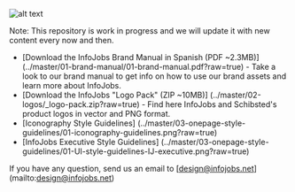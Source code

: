 ![alt text](../master/03-onepage-style-guidelines/02-github-header.png)

Note: This repository is work in progress and we will update it with new content every now and then.


* [Download the InfoJobs Brand Manual in Spanish (PDF ~2.3MB)] (../master/01-brand-manual/01-brand-manual.pdf?raw=true) - Take a look to our brand manual to get info on how to use our brand assets and learn more about InfoJobs. 
* [Download the InfoJobs "Logo Pack" (ZIP ~10MB)] (../master/02-logos/_logo-pack.zip?raw=true) - Find here InfoJobs and Schibsted's product logos in vector and PNG format. 
* [Iconography Style Guidelines] (../master/03-onepage-style-guidelines/01-iconography-guidelines.png?raw=true)
* [InfoJobs Executive Style Guidelines] (../master/03-onepage-style-guidelines/01-UI-style-guidelines-IJ-executive.png?raw=true)

If you have any question, send us an email to [design@infojobs.net] (mailto:design@infojobs.net)
